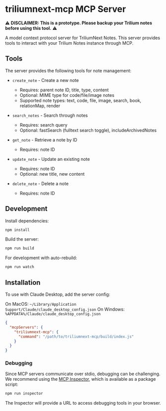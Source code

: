 # triliumnext-mcp MCP Server

⚠️ **DISCLAIMER: This is a prototype. Please backup your Trilium notes before using this tool.** ⚠️

A model context protocol server for TriliumNext Notes. This server provides tools to interact with your Trilium Notes instance through MCP.

## Tools

The server provides the following tools for note management:

- `create_note` - Create a new note
  - Requires: parent note ID, title, type, content
  - Optional: MIME type for code/file/image notes
  - Supported note types: text, code, file, image, search, book, relationMap, render

- `search_notes` - Search through notes
  - Requires: search query
  - Optional: fastSearch (fulltext search toggle), includeArchivedNotes

- `get_note` - Retrieve a note by ID
  - Requires: note ID

- `update_note` - Update an existing note
  - Requires: note ID
  - Optional: new title, new content

- `delete_note` - Delete a note
  - Requires: note ID

## Development

Install dependencies:
```bash
npm install
```

Build the server:
```bash
npm run build
```

For development with auto-rebuild:
```bash
npm run watch
```

## Installation

To use with Claude Desktop, add the server config:

On MacOS: `~/Library/Application Support/Claude/claude_desktop_config.json`
On Windows: `%APPDATA%/Claude/claude_desktop_config.json`

```json
{
  "mcpServers": {
    "triliumnext-mcp": {
      "command": "/path/to/triliumnext-mcp/build/index.js"
    }
  }
}
```

### Debugging

Since MCP servers communicate over stdio, debugging can be challenging. We recommend using the [MCP Inspector](https://github.com/modelcontextprotocol/inspector), which is available as a package script:

```bash
npm run inspector
```

The Inspector will provide a URL to access debugging tools in your browser.
